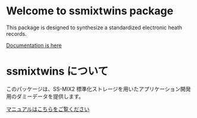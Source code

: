 # Welcome to ssmixtwins package

This package is designed to synthesize a standardized electronic heath records.

[Documentation is here](https://yuakagi.github.io/ssmixtwins/index.html)

# ssmixtwins について

このパッケージは、SS-MIX2 標準化ストレージを用いたアプリケーション開発用のダミーデータを提供します。

[マニュアルはこちらをご覧ください](https://yuakagi.github.io/ssmixtwins/manual/main_page.html)

